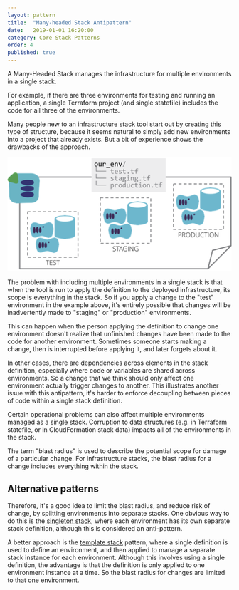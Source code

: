 ```yaml
---
layout: pattern
title:  "Many-headed Stack Antipattern"
date:   2019-01-01 16:20:00
category: Core Stack Patterns
order: 4
published: true
---
```


A Many-Headed Stack manages the infrastructure for multiple environments in a single stack.

For example, if there are three environments for testing and running an application, a single Terraform project (and single statefile) includes the code for all three of the environments.

Many people new to an infrastructure stack tool start out by creating this type of structure, because it seems natural to simply add new environments into a project that already exists. But a bit of experience shows the drawbacks of the approach.


![A many-headed stack manages the infrastructure for multiple environments in a single stack](images/many-headed-stack.png)


The problem with including multiple environments in a single stack is that when the tool is run to apply the definition to the deployed infrastructure, its scope is everything in the stack. So if you apply a change to the "test" environment in the example above, it's entirely possible that changes will be inadvertently made to "staging" or "production" environments. 

This can happen when the person applying the definition to change one environment doesn't realize that unfinished changes have been made to the code for another environment. Sometimes someone starts making a change, then is interrupted before applying it, and later forgets about it.

In other cases, there are dependencies across elements in the stack definition, especially where code or variables are shared across environments. So a change that we think should only affect one environment actually trigger changes to another. This illustrates another issue with this antipattern, it's harder to enforce decoupling between pieces of code within a single stack definition.

Certain operational problems can also affect multiple environments managed as a single stack. Corruption to data structures (e.g. in Terraform statefile, or in CloudFormation stack data) impacts all of the environments in the stack.

The term "blast radius" is used to describe the potential scope for damage of a particular change. For infrastructure stacks, the blast radius for a change includes everything within the stack.


## Alternative patterns

Therefore, it's a good idea to limit the blast radius, and reduce risk of change, by splitting environments into separate stacks. One obvious way to do this is the [singleton stack](singleton-stack.html), where each environment has its own separate stack definition, although this is considered an anti-pattern.

A better approach is the [template stack](template-stack.html) pattern, where a single definition is used to define an environment, and then applied to manage a separate stack instance for each environment. Although this involves using a single definition, the advantage is that the definition is only applied to one environment instance at a time. So the blast radius for changes are limited to that one environment.
